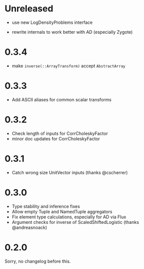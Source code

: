 # Unreleased

- use new LogDensityProblems interface

- rewrite internals to work better with AD (especially Zygote)

# 0.3.4

- make `inverse(::ArrayTransform)` accept `AbstractArray`

# 0.3.3

- Add ASCII aliases for common scalar transforms

# 0.3.2

- Check length of inputs for CorrCholeskyFactor
- minor doc updates for CorrCholeskyFactor

# 0.3.1

- Catch wrong size UnitVector inputs (thanks @cscherrer)

# 0.3.0

- Type stability and inference fixes
- Allow empty Tuple and NamedTuple aggregators
- Fix element type calculations, especially for AD via Flux
- Argument checks for inverse of ScaledShiftedLogistic (thanks @andreasnoack)

# 0.2.0

Sorry, no changelog before this.
